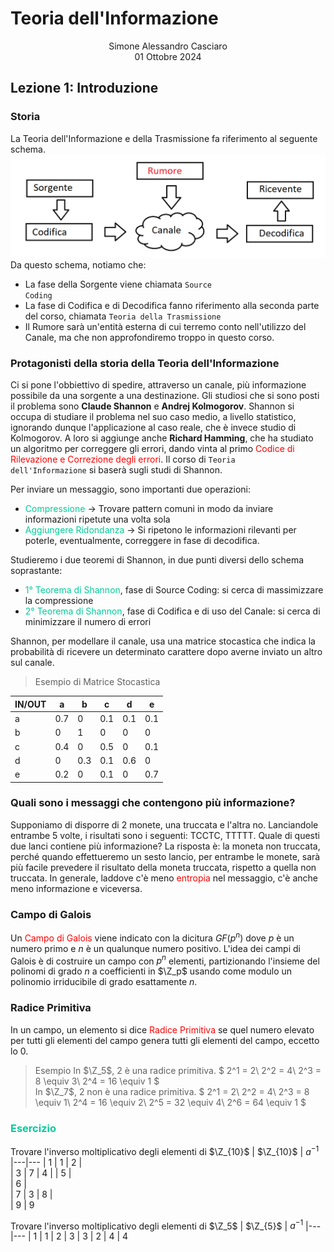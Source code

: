 # Teoria dell'Informazione
<html>
    <div align=center>
    Simone Alessandro Casciaro<br>
    01 Ottobre 2024
    </div>
</html>

## Lezione 1: Introduzione
### Storia
La Teoria dell'Informazione e della Trasmissione fa riferimento al seguente schema.
![Schema di riferimento della Teoria dell'Informazione e della Trasmissione](/img/Schema.png)
Da questo schema, notiamo che:
- La fase della Sorgente viene chiamata <code>Source Coding</code>
- La fase di Codifica e di Decodifica fanno riferimento alla seconda parte del corso, chiamata <code>Teoria della Trasmissione</code>
- Il Rumore sarà un'entità esterna di cui terremo conto nell'utilizzo del Canale, ma che non approfondiremo troppo in questo corso.

### Protagonisti della storia della Teoria dell'Informazione

Ci si pone l'obbiettivo di spedire, attraverso un canale, più informazione possibile da una sorgente a una destinazione.
Gli studiosi che si sono posti il problema sono <b>Claude Shannon</b> e <b>Andrej Kolmogorov</b>.
Shannon si occupa di studiare il problema nel suo caso medio, a livello statistico, ignorando dunque l'applicazione al caso reale, che è invece studio di Kolmogorov.
A loro si aggiunge anche <b>Richard Hamming</b>, che ha studiato un algoritmo per correggere gli errori, dando vinta al primo <font color="red">Codice di Rilevazione e Correzione degli errori</font>. Il corso di <code>Teoria dell'Informazione</code> si baserà sugli studi di Shannon.

Per inviare un messaggio, sono importanti due operazioni:

- <font color="00CC99">Compressione</font> -> Trovare pattern comuni in modo da inviare informazioni ripetute una volta sola
- <font color="00CC99">Aggiungere Ridondanza</font> -> Si ripetono le informazioni rilevanti per poterle, eventualmente, correggere in fase di decodifica.

Studieremo i due teoremi di Shannon, in due punti diversi dello schema soprastante:

- <font color="00CC99">1° Teorema di Shannon</font>, fase di Source Coding: si cerca di massimizzare la compressione
- <font color="00CC99">2° Teorema di Shannon</font>, fase di Codifica e di uso del Canale: si cerca di minimizzare il numero di errori

Shannon, per modellare il canale, usa una matrice stocastica che indica la probabilità di ricevere un determinato carattere dopo averne inviato un altro sul canale.

> Esempio di Matrice Stocastica

| IN/OUT | a | b | c | d | e
|---|---|---|---|---|---|
| a | 0.7 | 0 | 0.1 | 0.1 | 0.1
| b | 0 | 1 | 0 | 0 | 0
| c | 0.4 | 0 | 0.5 | 0 | 0.1
| d | 0 | 0.3 | 0.1 | 0.6 | 0
| e | 0.2 | 0 | 0.1 | 0 | 0.7

### Quali sono i messaggi che contengono più informazione?
Supponiamo di disporre di 2 monete, una truccata e l'altra no. Lanciandole entrambe 5 volte, i risultati sono i seguenti: TCCTC, TTTTT. Quale di questi due lanci contiene più informazione? La risposta è: la moneta non truccata, perché quando effettueremo un sesto lancio, per entrambe le monete, sarà più facile prevedere il risultato della moneta truccata, rispetto a quella non truccata.
In generale, laddove c'è meno <font color="red">entropia</font> nel messaggio, c'è anche meno informazione e viceversa.

### Campo di Galois
Un <font color=red>Campo di Galois</font> viene indicato con la dicitura $GF(p^n)$ dove $p$ è un numero primo e $n$ è un qualunque numero positivo. L'idea dei campi di Galois è di costruire un campo con $p^n$ elementi, partizionando l'insieme del polinomi di grado $n$ a coefficienti in $\Z_p$ usando come modulo un polinomio irriducibile di grado esattamente $n$.

### Radice Primitiva
In un campo, un elemento si dice <font color=red>Radice Primitiva</font> se quel numero elevato per tutti gli elementi del campo genera tutti gli elementi del campo, eccetto lo $0$.
> Esempio
In $\Z_5$, $2$ è una radice primitiva.
$
2^1 = 2\\
2^2 = 4\\
2^3 = 8 \equiv 3\\
2^4 = 16 \equiv 1
$<br>
In $\Z_7$, $2$ non è una radice primitiva.
$
2^1 = 2\\
2^2 = 4\\
2^3 = 8 \equiv 1\\
2^4 = 16 \equiv 2\\
2^5 = 32 \equiv 4\\
2^6 = 64 \equiv 1
$

### <font color=00CC99>Esercizio</font>
Trovare l'inverso moltiplicativo degli elementi di $\Z_{10}$
| $\Z_{10}$ | $a^{-1}$
|---|---
| 1 | 1
| 2 |  
| 3 | 7 
| 4 | 
| 5 |  
| 6 |  
| 7 | 3
| 8 |  
| 9 | 9

Trovare l'inverso moltiplicativo degli elementi di $\Z_5$
| $\Z_{5}$ | $a^{-1}$
|---|---
| 1 | 1
| 2 | 3 
| 3 | 2 
| 4 | 4